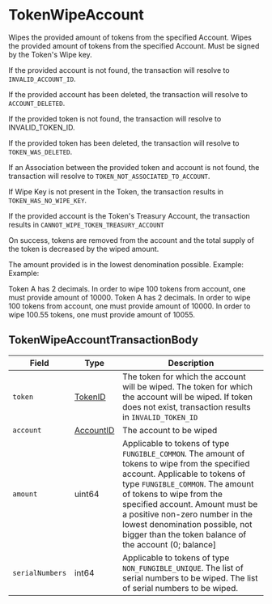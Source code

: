# TokenWipeAccount

Wipes the provided amount of tokens from the specified Account. Wipes the provided amount of tokens from the specified Account. Must be signed by the Token's Wipe key.

If the provided account is not found, the transaction will resolve to `INVALID_ACCOUNT_ID`.

If the provided account has been deleted, the transaction will resolve to `ACCOUNT_DELETED`.

If the provided token is not found, the transaction will resolve to INVALID\_TOKEN\_ID.

If the provided token has been deleted, the transaction will resolve to `TOKEN_WAS_DELETED`.

If an Association between the provided token and account is not found, the transaction will resolve to `TOKEN_NOT_ASSOCIATED_TO_ACCOUNT`.

If Wipe Key is not present in the Token, the transaction results in `TOKEN_HAS_NO_WIPE_KEY`.

If the provided account is the Token's Treasury Account, the transaction results in `CANNOT_WIPE_TOKEN_TREASURY_ACCOUNT`

On success, tokens are removed from the account and the total supply of the token is decreased by the wiped amount.

The amount provided is in the lowest denomination possible. Example: Example:

Token A has 2 decimals. In order to wipe 100 tokens from account, one must provide amount of 10000. Token A has 2 decimals. In order to wipe 100 tokens from account, one must provide amount of 10000. In order to wipe 100.55 tokens, one must provide amount of 10055.

## TokenWipeAccountTransactionBody

| Field           | Type                                     | Description                                                                                                                                                                                                                                                                                                                                                    |
| --------------- | ---------------------------------------- | -------------------------------------------------------------------------------------------------------------------------------------------------------------------------------------------------------------------------------------------------------------------------------------------------------------------------------------------------------------- |
| `token`         | [TokenID](../basic-types/tokenid.md)     | The token for which the account will be wiped. The token for which the account will be wiped. If token does not exist, transaction results in `INVALID_TOKEN_ID`                                                                                                                                                                                               |
| `account`       | [AccountID](../basic-types/accountid.md) | The account to be wiped                                                                                                                                                                                                                                                                                                                                        |
| `amount`        | uint64                                   | Applicable to tokens of type `FUNGIBLE_COMMON`. The amount of tokens to wipe from the specified account. Applicable to tokens of type `FUNGIBLE_COMMON`. The amount of tokens to wipe from the specified account. Amount must be a positive non-zero number in the lowest denomination possible, not bigger than the token balance of the account (0; balance] |
| `serialNumbers` | int64                                    | Applicable to tokens of type `NON_FUNGIBLE_UNIQUE`. The list of serial numbers to be wiped. The list of serial numbers to be wiped.                                                                                                                                                                                                                            |

